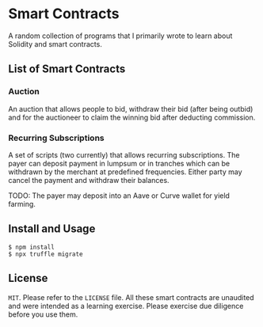 # Smart Contracts

A random collection of programs that I primarily wrote to learn about Solidity and smart contracts.

## List of Smart Contracts

### Auction

An auction that allows people to bid, withdraw their bid (after being outbid) and for the auctioneer to claim the winning bid after deducting commission.

### Recurring Subscriptions

A set of scripts (two currently) that allows recurring subscriptions. The payer can deposit payment in lumpsum or in tranches which can be withdrawn by the merchant at predefined frequencies. Either party may cancel the payment and withdraw their balances.

TODO: The payer may deposit into an Aave or Curve wallet for yield farming.

## Install and Usage

```
$ npm install
$ npx truffle migrate
```

## License

`MIT`. Please refer to the `LICENSE` file. All these smart contracts are unaudited and were intended as a learning exercise. Please exercise due diligence before you use them.
